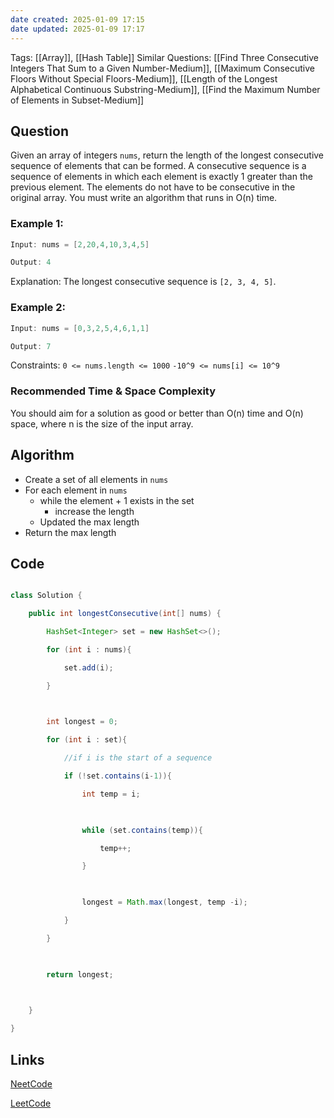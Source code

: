 ```yaml
---
date created: 2025-01-09 17:15
date updated: 2025-01-09 17:17
---
```


Tags: [[Array]], [[Hash Table]]
Similar Questions: [[Find Three Consecutive Integers That Sum to a Given Number-Medium]], [[Maximum Consecutive Floors Without Special Floors-Medium]], [[Length of the Longest Alphabetical Continuous Substring-Medium]], [[Find the Maximum Number of Elements in Subset-Medium]]

## Question

Given an array of integers `nums`, return the length of the longest consecutive sequence of elements that can be formed.
A consecutive sequence is a sequence of elements in which each element is exactly 1 greater than the previous element. The elements do not have to be consecutive in the original array.
You must write an algorithm that runs in O(n) time.

### Example 1:

```java
Input: nums = [2,20,4,10,3,4,5]

Output: 4

```

Explanation: The longest consecutive sequence is `[2, 3, 4, 5]`.

### Example 2:

```java
Input: nums = [0,3,2,5,4,6,1,1]

Output: 7

```

Constraints:
`0 <= nums.length <= 1000`
`-10^9 <= nums[i] <= 10^9`

### Recommended Time & Space Complexity

You should aim for a solution as good or better than O(n) time and O(n) space, where n is the size of the input array.

## Algorithm
- Create a set of all elements in `nums`
- For each element in `nums` 
	-  while the element + 1 exists in the set 
		- increase the length 
	- Updated the max length
- Return the max length

## Code

```java

class Solution {

    public int longestConsecutive(int[] nums) {

        HashSet<Integer> set = new HashSet<>();

        for (int i : nums){

            set.add(i);

        }

  

        int longest = 0;

        for (int i : set){

            //if i is the start of a sequence

            if (!set.contains(i-1)){

                int temp = i;

  

                while (set.contains(temp)){

                    temp++;

                }

  

                longest = Math.max(longest, temp -i);

            }

        }

  

        return longest;

  

    }

}
```

## Links

[NeetCode](https://neetcode.io/problems/longest-consecutive-sequence)

[LeetCode](https://leetcode.com/problems/longest-consecutive-sequence)
